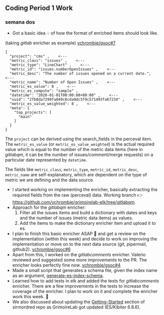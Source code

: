 ## Coding Period 1 Work

### semana dos

- Got a basic idea :bulb: of how the format of enriched items should look like. 

(taking _gitlab_ enricher as example) [vchrombie/gsoc#7](https://github.com/vchrombie/gsoc/issues/7)
```
{
  "project": "cms" ,    <---
  "metric_class": "issues" ,    <---
  "metric_type": "LineChart" ,    <---
  "metric_id": "issues.numberOpenIssues" ,    <---
  "metric_desc": "The number of issues opened on a current date.",    <---
  "metric_name": "Number of Open Issues" ,    <---
  "metric_es_value": 8 ,    <---
  "metric_es_compute": "sample" ,
  "datetime": "2020-01-01T00:00:00+00:00" ,    <---
  "uuid": "2fb8da7299fa849c8cda9dc5f9c571493fa67234" ,    <---
  "metric_es_value_weighted": 8 ,    <---
  "meta": {
    "top_projects": [
      "main"
    ]
  }
}
```

The `project` can be derived using the search_fields in the perceval item. The `metric_es_value` (or `metric_es_value_weighted`) is the actual required value which is equal to the number of the metric data items (here in _gitlabqm_, it can be the number of issues/comment/merge requests) on a particular date represented by `datetime`.

The fields like `metric_class`, `metric_type`, `metric_id`, `metric_desc`, `metric_name` are self-explanatory, which are dependent on the type of metric we are defining and the data source.
- I started working on implementing the enricher, basically extracting the required fields from the raw (perceval) data. Working branch :point_right: https://github.com/vchrombie/grimoirelab-elk/tree/gitlabqm.
- Approach for the _gitlabqm_ enricher:
  1. Filter all the issues items and build a dictionary with dates and keys and the number of issues (metric data items) as values.
  2. Add the items to make the dictionary enricher item and upload it to es.
- I plan to finish this basic enricher ASAP :monorail: and get a review on the implementation (within this week) and decide to work on improving the implementation or move on to the next data source (git, pipermail, github2). [vchrombie/gsoc#6](https://github.com/vchrombie/gsoc/issues/6)
- Apart from this, I worked on the _gitlabcomments_ enricher. Valerio reviewed and suggested some more improvements to the PR. The enricher looks perfectly fine now. [vchrombie/gsoc#4](https://github.com/vchrombie/gsoc/issues/4)
- Made a small script that generates a schema file, given the index name as an argument, [generate-es-index-schema](https://gist.github.com/vchrombie/bf6a682edcf47624126317897e58679c).
- Learned how to add tests in elk and added the tests for _gitlabcomments_ enricher. There are a few improvements in the tests to increase the coverage of the enricher. I plan to work on it and complete the enricher work this week. :cartwheeling:
- We also discussed about updating the [Getting-Started](https://github.com/chaoss/grimoirelab-sirmordred/blob/master/Getting-Started.md) section of sirmordred repo as GrimoireLab got updated (ES/Kibiter 6.8.6).

